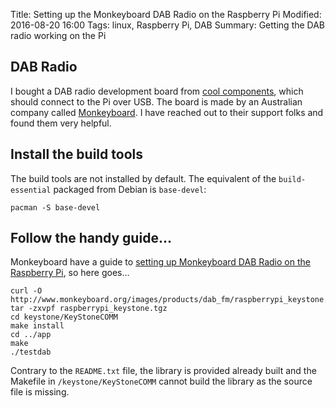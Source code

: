 Title: Setting up the Monkeyboard DAB Radio on the Raspberry Pi
Modified: 2016-08-20 16:00
Tags: linux, Raspberry Pi, DAB
Summary: Getting the DAB radio working on the Pi

## DAB Radio

I bought a DAB radio development board from [cool components](https://www.coolcomponents.co.uk/dab-dab-fm-digital-radio-development-board-pro-with-slideshow.html), which should connect to the Pi over USB.  The board is made by an Australian company called [Monkeyboard](http://www.monkeyboard.org/products/85-developmentboard/85-dab-dab-fm-digital-radio-development-board-pro).  I have reached out to their support folks and found them very helpful.

## Install the build tools

The build tools are not installed by default.  The equivalent of the `build-essential` packaged from Debian is `base-devel`:

~~~ shell
pacman -S base-devel
~~~

## Follow the handy guide...

Monkeyboard have a guide to [setting up Monkeyboard DAB Radio on the Raspberry Pi](http://www.monkeyboard.org/tutorials/78-interfacing/87-raspberry-pi-linux-dab-fm-digital-radio), so here goes...

~~~ shell
curl -O http://www.monkeyboard.org/images/products/dab_fm/raspberrypi_keystone.tgz
tar -zxvpf raspberrypi_keystone.tgz
cd keystone/KeyStoneCOMM
make install
cd ../app
make
./testdab
~~~

Contrary to the `README.txt` file, the library is provided already built and the Makefile in `/keystone/KeyStoneCOMM` cannot build the library as the source file is missing.

